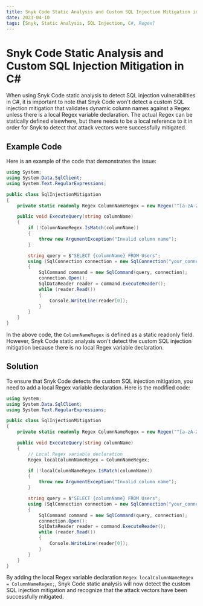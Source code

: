```yaml
---
title: Snyk Code Static Analysis and Custom SQL Injection Mitigation in C#
date: 2023-04-10
tags: [Snyk, Static Analysis, SQL Injection, C#, Regex]
---
```


# Snyk Code Static Analysis and Custom SQL Injection Mitigation in C#

When using Snyk Code static analysis to detect SQL injection vulnerabilities in C#, it is important to note that Snyk Code won't detect a custom SQL injection mitigation that validates dynamic column names against a Regex unless there is a local Regex variable declaration. The actual Regex can be statically defined elsewhere, but there needs to be a local reference to it in order for Snyk to detect that attack vectors were successfully mitigated.

## Example Code

Here is an example of the code that demonstrates the issue:

```csharp
using System;
using System.Data.SqlClient;
using System.Text.RegularExpressions;

public class SqlInjectionMitigation
{
    private static readonly Regex ColumnNameRegex = new Regex("^[a-zA-Z0-9_]+$");

    public void ExecuteQuery(string columnName)
    {
        if (!ColumnNameRegex.IsMatch(columnName))
        {
            throw new ArgumentException("Invalid column name");
        }

        string query = $"SELECT {columnName} FROM Users";
        using (SqlConnection connection = new SqlConnection("your_connection_string"))
        {
            SqlCommand command = new SqlCommand(query, connection);
            connection.Open();
            SqlDataReader reader = command.ExecuteReader();
            while (reader.Read())
            {
                Console.WriteLine(reader[0]);
            }
        }
    }
}
```

In the above code, the `ColumnNameRegex` is defined as a static readonly field. However, Snyk Code static analysis won't detect the custom SQL injection mitigation because there is no local Regex variable declaration.

## Solution

To ensure that Snyk Code detects the custom SQL injection mitigation, you need to add a local Regex variable declaration. Here is the modified code:

```csharp
using System;
using System.Data.SqlClient;
using System.Text.RegularExpressions;

public class SqlInjectionMitigation
{
    private static readonly Regex ColumnNameRegex = new Regex("^[a-zA-Z0-9_]+$");

    public void ExecuteQuery(string columnName)
    {
        // Local Regex variable declaration
        Regex localColumnNameRegex = ColumnNameRegex;

        if (!localColumnNameRegex.IsMatch(columnName))
        {
            throw new ArgumentException("Invalid column name");
        }

        string query = $"SELECT {columnName} FROM Users";
        using (SqlConnection connection = new SqlConnection("your_connection_string"))
        {
            SqlCommand command = new SqlCommand(query, connection);
            connection.Open();
            SqlDataReader reader = command.ExecuteReader();
            while (reader.Read())
            {
                Console.WriteLine(reader[0]);
            }
        }
    }
}
```

By adding the local Regex variable declaration `Regex localColumnNameRegex = ColumnNameRegex;`, Snyk Code static analysis will now detect the custom SQL injection mitigation and recognize that the attack vectors have been successfully mitigated.
